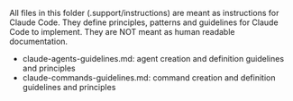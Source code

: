 All files in this folder (.support/instructions) are meant as instructions for Claude Code. They define
principles, patterns and guidelines for Claude Code to implement. They are NOT meant as human readable documentation.

- claude-agents-guidelines.md: agent creation and definition guidelines and principles
- claude-commands-guidelines.md: command creation and definition guidelines and principles